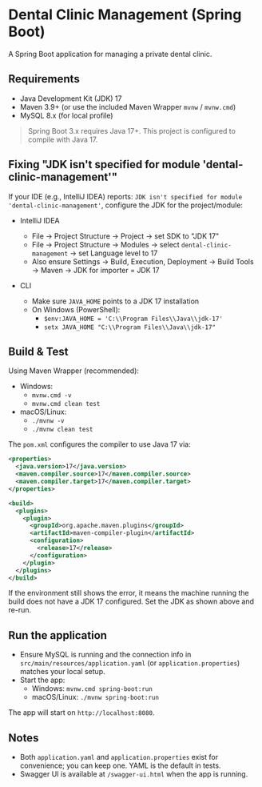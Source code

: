 # Dental Clinic Management (Spring Boot)

A Spring Boot application for managing a private dental clinic.

## Requirements

- Java Development Kit (JDK) 17
- Maven 3.9+ (or use the included Maven Wrapper `mvnw` / `mvnw.cmd`)
- MySQL 8.x (for local profile)

> Spring Boot 3.x requires Java 17+. This project is configured to compile with Java 17.

## Fixing "JDK isn't specified for module 'dental-clinic-management'"

If your IDE (e.g., IntelliJ IDEA) reports: `JDK isn't specified for module 'dental-clinic-management'`, configure the JDK for the project/module:

- IntelliJ IDEA
  - File → Project Structure → Project → set SDK to "JDK 17"
  - File → Project Structure → Modules → select `dental-clinic-management` → set Language level to 17
  - Also ensure Settings → Build, Execution, Deployment → Build Tools → Maven → JDK for importer = JDK 17

- CLI
  - Make sure `JAVA_HOME` points to a JDK 17 installation
  - On Windows (PowerShell):
    - `$env:JAVA_HOME = 'C:\\Program Files\\Java\\jdk-17'`
    - `setx JAVA_HOME "C:\\Program Files\\Java\\jdk-17"`

## Build & Test

Using Maven Wrapper (recommended):

- Windows:
  - `mvnw.cmd -v`
  - `mvnw.cmd clean test`
- macOS/Linux:
  - `./mvnw -v`
  - `./mvnw clean test`

The `pom.xml` configures the compiler to use Java 17 via:

```xml
<properties>
  <java.version>17</java.version>
  <maven.compiler.source>17</maven.compiler.source>
  <maven.compiler.target>17</maven.compiler.target>
</properties>

<build>
  <plugins>
    <plugin>
      <groupId>org.apache.maven.plugins</groupId>
      <artifactId>maven-compiler-plugin</artifactId>
      <configuration>
        <release>17</release>
      </configuration>
    </plugin>
  </plugins>
</build>
```

If the environment still shows the error, it means the machine running the build does not have a JDK 17 configured. Set the JDK as shown above and re-run.

## Run the application

- Ensure MySQL is running and the connection info in `src/main/resources/application.yaml` (or `application.properties`) matches your local setup.
- Start the app:
  - Windows: `mvnw.cmd spring-boot:run`
  - macOS/Linux: `./mvnw spring-boot:run`

The app will start on `http://localhost:8080`.

## Notes

- Both `application.yaml` and `application.properties` exist for convenience; you can keep one. YAML is the default in tests.
- Swagger UI is available at `/swagger-ui.html` when the app is running.
